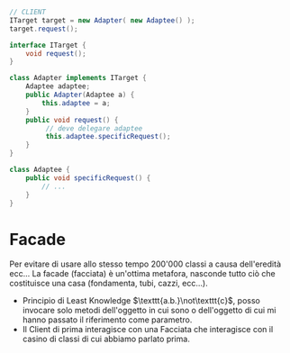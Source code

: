 ```java
// CLIENT
ITarget target = new Adapter( new Adaptee() );
target.request();

interface ITarget {
	void request();
}

class Adapter implements ITarget {
	Adaptee adaptee;
	public Adapter(Adaptee a) {
		this.adaptee = a;
	}
	public void request() {
		 // deve delegare adaptee
		 this.adaptee.specificRequest();
	}
}

class Adaptee {
	public void specificRequest() {
		// ...
	}
}
```

# Facade
Per evitare di usare allo stesso tempo 200'000 classi a causa dell'eredità ecc... 
La facade (facciata) è un'ottima metafora, nasconde tutto ciò che costituisce una casa (fondamenta, tubi, cazzi, ecc...). 
- Principio di Least Knowledge $\texttt{a.b.}\not\texttt{c}$, posso invocare solo metodi dell'oggetto in cui sono o dell'oggetto di cui mi hanno passato il riferimento come parametro.
- Il Client di prima interagisce con una Facciata che interagisce con il casino di classi di cui abbiamo parlato prima.
